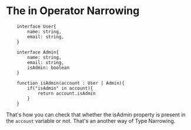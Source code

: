 # The in Operator Narrowing

        interface User{
            name: string,
            email: string,
        }

        interface Admin{
            name: string,
            email: string,
            isAdmin: boolean
        }

        function isAdmin(account : User | Admin){
            if("isAdmin" in account){
                return account.isAdmin
            }
        }

That's how you can check that whether the isAdmin property is present in the `account` variable or not. That's an another way of Type Narrowing.